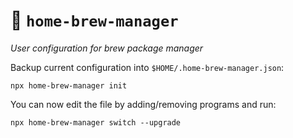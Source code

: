 # 🍺 `home-brew-manager`

_User configuration for brew package manager_

Backup current configuration into `$HOME/.home-brew-manager.json`:

```
npx home-brew-manager init                                             
```

You can now edit the file by adding/removing programs and run:

```
npx home-brew-manager switch --upgrade
```

